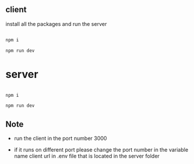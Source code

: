 ## client


install all the packages and run the server

```bash

npm i

npm run dev 

```

# server
```bash

npm i 

npm run dev

```

## Note

- run the client in the port number 3000

- if it runs on different port please change the port number in the variable name client url in .env  file that is located in the server folder